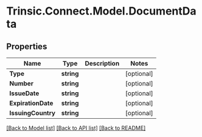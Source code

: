 # Trinsic.Connect.Model.DocumentData

## Properties

Name | Type | Description | Notes
------------ | ------------- | ------------- | -------------
**Type** | **string** |  | [optional] 
**Number** | **string** |  | [optional] 
**IssueDate** | **string** |  | [optional] 
**ExpirationDate** | **string** |  | [optional] 
**IssuingCountry** | **string** |  | [optional] 

[[Back to Model list]](../README.md#documentation-for-models) [[Back to API list]](../README.md#documentation-for-api-endpoints) [[Back to README]](../README.md)

